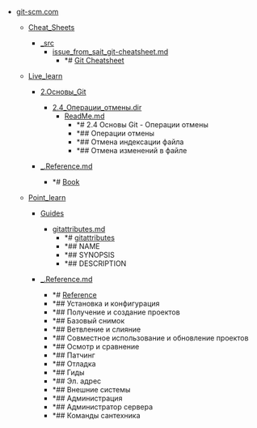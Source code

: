 - <a href = "F:\Node_projects\Node_Way\NBase\_Md\_Index\_Git.old\content\Docs\git-scm.com\cat.git-scm.com\dir.git-scm.com.md">git-scm.com</a>
    - <a href = "F:\Node_projects\Node_Way\NBase\_Md\_Index\_Git.old\content\Docs\git-scm.com\Cheat_Sheets\cat.Cheat_Sheets\dir.Cheat_Sheets.md">Cheat_Sheets</a>
        - <a href = "F:\Node_projects\Node_Way\NBase\_Md\_Index\_Git.old\content\Docs\git-scm.com\Cheat_Sheets\_src\cat._src\dir._src.md">_src</a>
            - <a href = "F:\Node_projects\Node_Way\NBase\_Md\_Index\_Git.old\content\Docs\git-scm.com\Cheat_Sheets\_src\issue_from_sait_git-cheatsheet.md">issue_from_sait_git-cheatsheet.md</a>
                - *# [Git Cheatsheet](https://ndpsoftware.com/git-cheatsheet.html#loc=index;) 
        
    
    - <a href = "F:\Node_projects\Node_Way\NBase\_Md\_Index\_Git.old\content\Docs\git-scm.com\Live_learn\cat.Live_learn\dir.Live_learn.md">Live_learn</a>
        - <a href = "F:\Node_projects\Node_Way\NBase\_Md\_Index\_Git.old\content\Docs\git-scm.com\Live_learn\2.Основы_Git\cat.2.Основы_Git\dir.2.Основы_Git.md">2.Основы_Git</a>
            - <a href = "F:\Node_projects\Node_Way\NBase\_Md\_Index\_Git.old\content\Docs\git-scm.com\Live_learn\2.Основы_Git\2.4_Операции_отмены.dir\cat.2.4_Операции_отмены.dir\dir.2.4_Операции_отмены.dir.md">2.4_Операции_отмены.dir</a>
                - <a href = "F:\Node_projects\Node_Way\NBase\_Md\_Index\_Git.old\content\Docs\git-scm.com\Live_learn\2.Основы_Git\2.4_Операции_отмены.dir\ReadMe.md">ReadMe.md</a>
                    - *# 2.4 Основы Git - Операции отмены
                    - *## Операции отмены
                    - *## Отмена индексации файла
                    - *## Отмена изменений в файле
            
        
        - <a href = "F:\Node_projects\Node_Way\NBase\_Md\_Index\_Git.old\content\Docs\git-scm.com\Live_learn\_.Reference.md">_.Reference.md</a>
            - *# [Book](https://git-scm.com/book/ru/v2)
    
    - <a href = "F:\Node_projects\Node_Way\NBase\_Md\_Index\_Git.old\content\Docs\git-scm.com\Point_learn\cat.Point_learn\dir.Point_learn.md">Point_learn</a>
        - <a href = "F:\Node_projects\Node_Way\NBase\_Md\_Index\_Git.old\content\Docs\git-scm.com\Point_learn\Guides\cat.Guides\dir.Guides.md">Guides</a>
            - <a href = "F:\Node_projects\Node_Way\NBase\_Md\_Index\_Git.old\content\Docs\git-scm.com\Point_learn\Guides\gitattributes.md">gitattributes.md</a>
                - *# [gitattributes](https://git-scm.com/docs/gitattributes)
                - *## NAME
                - *## SYNOPSIS
                - *## DESCRIPTION
        
        - <a href = "F:\Node_projects\Node_Way\NBase\_Md\_Index\_Git.old\content\Docs\git-scm.com\Point_learn\_.Reference.md">_.Reference.md</a>
            - *# [Reference](https://git-scm.com/docs)
            - *## Установка и конфигурация
            - *## Получение и создание проектов
            - *## Базовый снимок
            - *## Ветвление и слияние
            - *## Совместное использование и обновление проектов
            - *## Осмотр и сравнение
            - *## Патчинг
            - *## Отладка
            - *## Гиды
            - *## Эл. адрес
            - *## Внешние системы
            - *## Администрация
            - *## Администратор сервера
            - *## Команды сантехника
    
